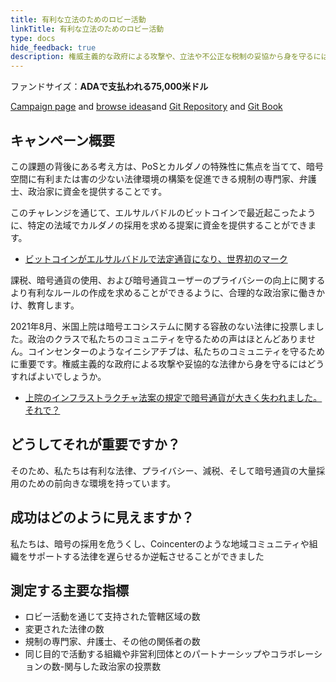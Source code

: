 ```yaml
---
title: 有利な立法のためのロビー活動
linkTitle: 有利な立法のためのロビー活動
type: docs
hide_feedback: true
description: 権威主義的な政府による攻撃や、立法や不公正な税制の妥協から身を守るにはどうすればよいでしょうか。
---
```


ファンドサイズ：**ADAで支払われる75,000米ドル**

[Campaign page](https://cardano.ideascale.com/a/campaign-home/26235) and [browse ideas](https://cardano.ideascale.com/a/ideas/top/campaign-filter/byids/campaigns/26235/stage/unspecified)and [Git Repository](https://github.com/Catalyst-Challenges/F7-Lobbying-for-favourable-legislation) and [Git Book](https://quality-assurance-dao.gitbook.io/catalyst-fund-7-challenges/fund-7/lobbying-for-favourable-legislation)

## キャンペーン概要

この課題の背後にある考え方は、PoSとカルダノの特殊性に焦点を当てて、暗号空間に有利または害の少ない法律環境の構築を促進できる規制の専門家、弁護士、政治家に資金を提供することです。

このチャレンジを通じて、エルサルバドルのビットコインで最近起こったように、特定の法域でカルダノの採用を求める提案に資金を提供することができます。

- [ビットコインがエルサルバドルで法定通貨になり、世界初のマーク](https://www.coindesk.com/policy/2021/09/07/bitcoin-now-legal-tender-in-el-salvador-marking-world-first/)

課税、暗号通貨の使用、および暗号通貨ユーザーのプライバシーの向上に関するより有利なルールの作成を求めることができるように、合理的な政治家に働きかけ、教育します。

2021年8月、米国上院は暗号エコシステムに関する容赦のない法律に投票しました。政治のクラスで私たちのコミュニティを守るための声はほとんどありません。コインセンターのようなイニシアチブは、私たちのコミュニティを守るために重要です。権威主義的な政府による攻撃や妥協的な法律から身を守るにはどうすればよいでしょうか。

- [上院のインフラストラクチャ法案の規定で暗号通貨が大きく失われました。それで？](https://www.vice.com/en/article/4avpp3/cryptocurrency-lost-big-in-senate-infrastructure-bill-provision-now-what)

## どうしてそれが重要ですか？

そのため、私たちは有利な法律、プライバシー、減税、そして暗号通貨の大量採用のための前向きな環境を持っています。

## 成功はどのように見えますか？

私たちは、暗号の採用を危うくし、Coincenterのような地域コミュニティや組織をサポートする法律を遅らせるか逆転させることができました

## 測定する主要な指標

- ロビー活動を通じて支持された管轄区域の数
- 変更された法律の数
- 規制の専門家、弁護士、その他の関係者の数
- 同じ目的で活動する組織や非営利団体とのパートナーシップやコラボレーションの数-関与した政治家の投票数
